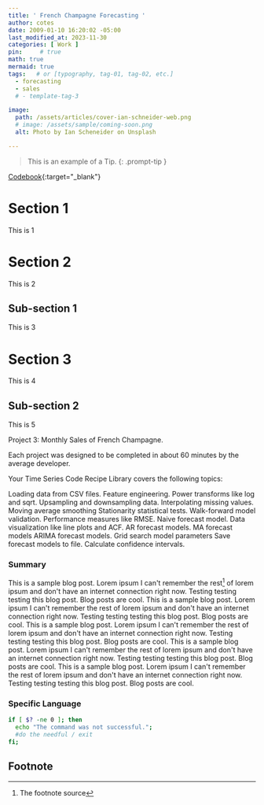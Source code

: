 ```yaml
---
title: ' French Champagne Forecasting '
author: cotes
date: 2009-01-10 16:20:02 -05:00
last_modified_at: 2023-11-30
categories: [ Work ]
pin:     # true
math: true
mermaid: true
tags:   # or [typography, tag-01, tag-02, etc.]
  - forecasting
  - sales
  # - template-tag-3

image: 
  path: /assets/articles/cover-ian-schneider-web.png
  # image: /assets/sample/coming-soon.png
  alt: Photo by Ian Scheneider on Unsplash

---
```




> This is an example of a Tip.
{: .prompt-tip }




[Codebook](/assets/docs/paper1.pdf){:target="_blank"}


# Section 1

  This is 1

# Section 2

  This is 2

## Sub-section 1

  This is 3


# Section 3
  
  This is 4

## Sub-section 2

  This is 5





Project 3: Monthly Sales of French Champagne.


Each project was designed to be completed in about 60 minutes by the average developer.



Your Time Series Code Recipe Library covers the following topics:

Loading data from CSV files.
Feature engineering.
Power transforms like log and sqrt.
Upsampling and downsampling data.
Interpolating missing values.
Moving average smoothing
Stationarity statistical tests.
Walk-forward model validation.
Performance measures like RMSE.
Naive forecast model.
Data visualization like line plots and ACF.
AR forecast models.
MA forecast models
ARIMA forecast models.
Grid search model parameters
Save forecast models to file.
Calculate confidence intervals.







### Summary


This is a sample blog post. Lorem ipsum I can't remember the rest[^1] of lorem ipsum and don't have an internet connection right now. Testing testing testing this blog post. Blog posts are cool. This is a sample blog post. Lorem ipsum I can't remember the rest of lorem ipsum and don't have an internet connection right now. Testing testing testing this blog post. Blog posts are cool. This is a sample blog post. Lorem ipsum I can't remember the rest of lorem ipsum and don't have an internet connection right now. Testing testing testing this blog post. Blog posts are cool. This is a sample blog post. Lorem ipsum I can't remember the rest of lorem ipsum and don't have an internet connection right now. Testing testing testing this blog post. Blog posts are cool. This is a sample blog post. Lorem ipsum I can't remember the rest of lorem ipsum and don't have an internet connection right now. Testing testing testing this blog post. Blog posts are cool. 



### Specific Language

```bash
if [ $? -ne 0 ]; then
  echo "The command was not successful.";
  #do the needful / exit
fi;
```





## Footnote

[^1]: The footnote source
[^2]: The 2nd footnote source


















